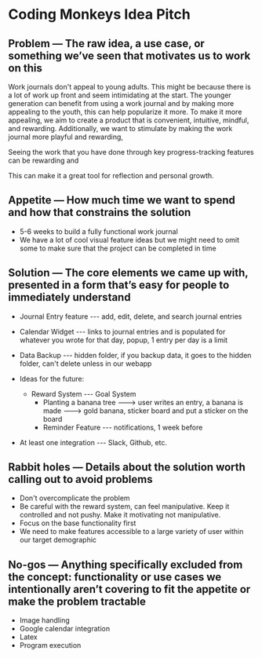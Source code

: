 # Coding Monkeys Idea Pitch 

## Problem — The raw idea, a use case, or something we’ve seen that motivates us to work on this
Work journals don't appeal to young adults. This might be because there is a lot of work up front and seem intimidating at the start. The younger generation can benefit from using a work journal and by making more appealing to the youth, this can help popularize it more. To make it more appealing, we aim to create a product that is convenient, intuitive, mindful, and rewarding. Additionally, we want to stimulate by making the work journal more playful and rewarding, 

Seeing the work that you have done through key progress-tracking features can be rewarding and 

This can make it a great tool for reflection and personal growth. 

## Appetite — How much time we want to spend and how that constrains the solution
* 5-6 weeks to build a fully functional work journal
* We have a lot of cool visual feature ideas but we might need to omit some to make sure that the project can be completed in time

## Solution — The core elements we came up with, presented in a form that’s easy for people to immediately understand
* Journal Entry feature --- add, edit, delete, and search journal entries
* Calendar Widget --- links to journal entries and is populated for whatever you wrote for that day, popup, 1 entry per day is a limit
* Data Backup --- hidden folder, if you backup data, it goes to the hidden folder, can't delete unless in our webapp

* Ideas for the future:
  * Reward System --- Goal System
    * Planting a banana tree ---> user writes an entry, a banana is made ---> gold banana, sticker board and put a sticker on the board
    * Reminder Feature --- notifications, 1 week before
* At least one integration --- Slack, Github, etc.

## Rabbit holes — Details about the solution worth calling out to avoid problems
* Don't overcomplicate the problem
* Be careful with the reward system, can feel manipulative. Keep it controlled and not pushy. Make it motivating not manipulative.
* Focus on the base functionality first
* We need to make features accessible to a large variety of user within our target demographic


## No-gos — Anything specifically excluded from the concept: functionality or use cases we intentionally aren’t covering to fit the appetite or make the problem tractable
* Image handling
* Google calendar integration
* Latex
* Program execution
